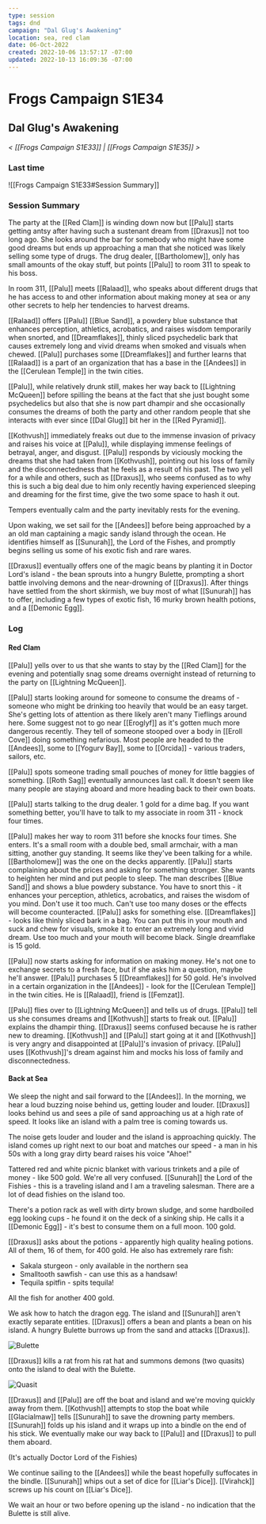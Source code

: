 ```yaml
---
type: session
tags: dnd
campaign: "Dal Glug's Awakening"
location: sea, red clam
date: 06-Oct-2022
created: 2022-10-06 13:57:17 -07:00
updated: 2022-10-13 16:09:36 -07:00
---
```

# Frogs Campaign S1E34
## **Dal Glug's Awakening**
*< [[Frogs Campaign S1E33]] | [[Frogs Campaign S1E35]] >*

### Last time
![[Frogs Campaign S1E33#Session Summary]]

### Session Summary
The party at the [[Red Clam]] is winding down now but [[Palu]] starts getting antsy after having such a sustenant dream from [[Draxus]] not too long ago. She looks around the bar for somebody who might have some good dreams but ends up approaching a man that she noticed was likely selling some type of drugs. The drug dealer, [[Bartholomew]], only has small amounts of the okay stuff, but points [[Palu]] to room 311 to speak to his boss.

In room 311, [[Palu]] meets [[Ralaad]], who speaks about different drugs that he has access to and other information about making money at sea or any other secrets to help her tendencies to harvest dreams.

[[Ralaad]] offers [[Palu]] [[Blue Sand]], a powdery blue substance that enhances perception, athletics, acrobatics, and raises wisdom temporarily when snorted, and [[Dreamflakes]], thinly sliced psychedelic bark that causes extremely long and vivid dreams when smoked and visuals when chewed. [[Palu]] purchases some [[Dreamflakes]] and further learns that [[Ralaad]] is a part of an organization that has a base in the [[Andees]] in the [[Cerulean Temple]] in the twin cities.

[[Palu]], while relatively drunk still, makes her way back to [[Lightning McQueen]] before spilling the beans at the fact that she just bought some psychedelics but also that she is now part dhampir and she occasionally consumes the dreams of both the party and other random people that she interacts with ever since [[Dal Glug]] bit her in the [[Red Pyramid]].

[[Kothvush]] immediately freaks out due to the immense invasion of privacy and raises his voice at [[Palu]], while displaying immense feelings of betrayal, anger, and disgust. [[Palu]] responds by viciously mocking the dreams that she had taken from [[Kothvush]], pointing out his loss of family and the disconnectedness that he feels as a result of his past. The two yell for a while and others, such as [[Draxus]], who seems confused as to why this is such a big deal due to him only recently having experienced sleeping and dreaming for the first time, give the two some space to hash it out.

Tempers eventually calm and the party inevitably rests for the evening.

Upon waking, we set sail for the [[Andees]] before being approached by a an old man captaining a magic sandy island through the ocean. He identifies himself as [[Sunurah]], the Lord of the Fishes, and promptly begins selling us some of his exotic fish and rare wares.

[[Draxus]] eventually offers one of the magic beans by planting it in Doctor Lord's island - the bean sprouts into a hungry Bulette, prompting a short battle involving demons and the near-drowning of [[Draxus]]. After things have settled from the short skirmish, we buy most of what [[Sunurah]] has to offer, including a few types of exotic fish, 16 murky brown health potions, and a [[Demonic Egg]].

### Log
#### Red Clam
[[Palu]] yells over to us that she wants to stay by the [[Red Clam]] for the evening and potentially snag some dreams overnight instead of returning to the party on [[Lightning McQueen]].

[[Palu]] starts looking around for someone to consume the dreams of - someone who might be drinking too heavily that would be an easy target. She's getting lots of attention as there likely aren't many Tieflings around here. Some suggest not to go near [[Eroglyf]] as it's gotten much more dangerous recently. They tell of someone stooped over a body in [[Eroll Cove]] doing something nefarious. Most people are headed to the [[Andees]], some to [[Yogurv Bay]], some to [[Orcida]] - various traders, sailors, etc.

[[Palu]] spots someone trading small pouches of money for little baggies of something. [[Roth Sag]] eventually announces last call. It doesn't seem like many people are staying aboard and more heading back to their own boats.

[[Palu]] starts talking to the drug dealer. 1 gold for a dime bag. If you want something better, you'll have to talk to my associate in room 311 - knock four times.

[[Palu]] makes her way to room 311 before she knocks four times. She enters. It's a small room with a double bed, small armchair, with a man sitting, another guy standing. It seems like they've been talking for a while. [[Bartholomew]] was the one on the decks apparently. [[Palu]] starts complaining about the prices and asking for something stronger. She wants to heighten her mind and put people to sleep. The man describes [[Blue Sand]] and shows a blue powdery substance. You have to snort this - it enhances your perception, athletics, acrobatics, and raises the wisdom of you mind. Don't use it too much. Can't use too many doses or the effects will become counteracted. [[Palu]] asks for something else. [[Dreamflakes]] - looks like thinly sliced bark in a bag. You can put this in your mouth and suck and chew for visuals, smoke it to enter an extremely long and vivid dream. Use too much and your mouth will become black. Single dreamflake is 15 gold.

[[Palu]] now starts asking for information on making money. He's not one to exchange secrets to a fresh face, but if she asks him a question, maybe he'll answer. [[Palu]] purchases 5 [[Dreamflakes]] for 50 gold. He's involved in a certain organization in the [[Andees]] - look for the [[Cerulean Temple]] in the twin cities. He is [[Ralaad]], friend is [[Femzat]].

[[Palu]] flies over to [[Lightning McQueen]] and tells us of drugs. [[Palu]] tell us she consumes dreams and [[Kothvush]] starts to freak out. [[Palu]] explains the dhampir thing. [[Draxus]] seems confused because he is rather new to dreaming. [[Kothvush]] and [[Palu]] start going at it and [[Kothvush]] is very angry and disappointed at [[Palu]]'s invasion of privacy. [[Palu]] uses [[Kothvush]]'s dream against him and mocks his loss of family and disconnectedness.

#### Back at Sea
We sleep the night and sail forward to the [[Andees]]. In the morning, we hear a loud buzzing noise behind us, getting louder and louder. [[Draxus]] looks behind us and sees a pile of sand approaching us at a high rate of speed. It looks like an island with a palm tree is coming towards us.

The noise gets louder and louder and the island is approaching quickly. The island comes up right next to our boat and matches our speed - a man in his 50s with a long gray dirty beard raises his voice "Ahoe!"

Tattered red and white picnic blanket with various trinkets and a pile of money - like 500 gold. We're all very confused. [[Sunurah]] the Lord of the Fishies - this is a traveling island and I am a traveling salesman. There are a lot of dead fishies on the island too.

There's a potion rack as well with dirty brown sludge, and some hardboiled egg looking cups - he found it on the deck of a sinking ship. He calls it a [[Demonic Egg]] - it's best to consume them on a full moon. 100 gold.

[[Draxus]] asks about the potions - apparently high quality healing potions. All of them, 16 of them, for 400 gold. He also has extremely rare fish:
- Sakala sturgeon - only available in the northern sea
- Smalltooth sawfish - can use this as a handsaw!
- Tequila spitfin - spits tequila!

All the fish for another 400 gold.

We ask how to hatch the dragon egg. The island and [[Sunurah]] aren't exactly separate entities. [[Draxus]] offers a bean and plants a bean on his island. A hungry Bulette burrows up from the sand and attacks [[Draxus]].

![Bulette](https://cdn.discordapp.com/attachments/862540510270849044/1027703021242691664/unknown.png)

[[Draxus]] kills a rat from his rat hat and summons demons (two quasits) onto the island to deal with the Bulette.

![Quasit](https://www.dndbeyond.com/avatars/thumbnails/0/271/1000/1000/636252769318699115.jpeg)

[[Draxus]] and [[Palu]] are off the boat and island and we're moving quickly away from them. [[Kothvush]] attempts to stop the boat while [[Glacialmaw]] tells [[Sunurah]] to save the drowning party members. [[Sunurah]] folds up his island and it wraps up into a bindle on the end of his stick. We eventually make our way back to [[Palu]] and [[Draxus]] to pull them aboard.

(It's actually Doctor Lord of the Fishies)

We continue sailing to the [[Andees]] while the beast hopefully suffocates in the bindle. [[Sunurah]] whips out a set of dice for [[Liar's Dice]]. [[Virahck]] screws up his count on [[Liar's Dice]].

We wait an hour or two before opening up the island - no indication that the Bulette is still alive.